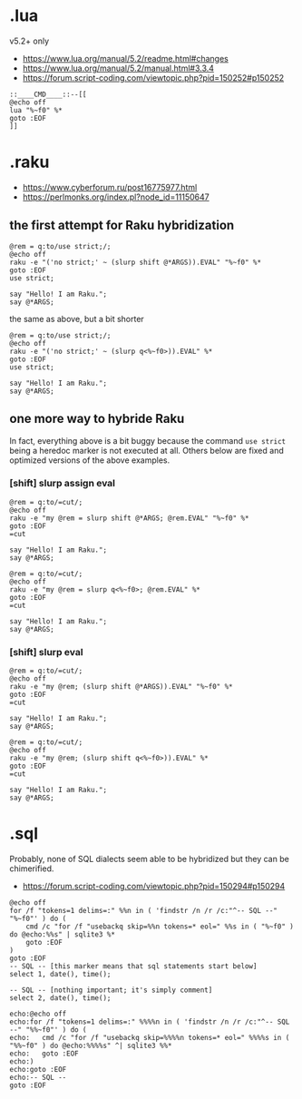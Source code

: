 # .lua

v5.2+ only

* https://www.lua.org/manual/5.2/readme.html#changes
* https://www.lua.org/manual/5.2/manual.html#3.3.4
* https://forum.script-coding.com/viewtopic.php?pid=150252#p150252

```
::____CMD____::--[[
@echo off
lua "%~f0" %*
goto :EOF
]]
```

# .raku

* https://www.cyberforum.ru/post16775977.html
* https://perlmonks.org/index.pl?node_id=11150647

## the first attempt for Raku hybridization

```
@rem = q:to/use strict;/;
@echo off
raku -e "('no strict;' ~ (slurp shift @*ARGS)).EVAL" "%~f0" %*
goto :EOF
use strict;

say "Hello! I am Raku.";
say @*ARGS;
```

the same as above, but a bit shorter

```
@rem = q:to/use strict;/;
@echo off
raku -e "('no strict;' ~ (slurp q<%~f0>)).EVAL" %*
goto :EOF
use strict;

say "Hello! I am Raku.";
say @*ARGS;
```

## one more way to hybride Raku

In fact, everything above is a bit buggy because the command `use strict` being a heredoc marker is not executed at all. Others below are fixed and optimized versions of the above examples.

### [shift] slurp assign eval

```
@rem = q:to/=cut/;
@echo off
raku -e "my @rem = slurp shift @*ARGS; @rem.EVAL" "%~f0" %*
goto :EOF
=cut

say "Hello! I am Raku.";
say @*ARGS;
```

```
@rem = q:to/=cut/;
@echo off
raku -e "my @rem = slurp q<%~f0>; @rem.EVAL" %*
goto :EOF
=cut

say "Hello! I am Raku.";
say @*ARGS;
```

### [shift] slurp eval

```
@rem = q:to/=cut/;
@echo off
raku -e "my @rem; (slurp shift @*ARGS)).EVAL" "%~f0" %*
goto :EOF
=cut

say "Hello! I am Raku.";
say @*ARGS;
```

```
@rem = q:to/=cut/;
@echo off
raku -e "my @rem; (slurp shift q<%~f0>)).EVAL" %*
goto :EOF
=cut

say "Hello! I am Raku.";
say @*ARGS;
```

# .sql

Probably, none of SQL dialects seem able to be hybridized but they can be chimerified.

* https://forum.script-coding.com/viewtopic.php?pid=150294#p150294

```
@echo off
for /f "tokens=1 delims=:" %%n in ( 'findstr /n /r /c:"^-- SQL --" "%~f0"' ) do (
	cmd /c "for /f "usebackq skip=%%n tokens=* eol=" %%s in ( "%~f0" ) do @echo:%%s" | sqlite3 %*
	goto :EOF
)
goto :EOF
-- SQL -- [this marker means that sql statements start below]
select 1, date(), time();

-- SQL -- [nothing important; it's simply comment]
select 2, date(), time();

echo:@echo off
echo:for /f "tokens=1 delims=:" %%%%n in ( 'findstr /n /r /c:"^-- SQL --" "%%~f0"' ) do (
echo:	cmd /c "for /f "usebackq skip=%%%%n tokens=* eol=" %%%%s in ( "%%~f0" ) do @echo:%%%%s" ^| sqlite3 %%*
echo:	goto :EOF
echo:)
echo:goto :EOF
echo:-- SQL --
goto :EOF
```
